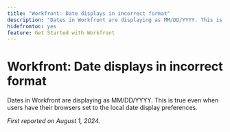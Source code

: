 ```yaml
---
title: "Workfront: Date displays in incorrect format"
description: "Dates in Workfront are displaying as MM/DD/YYYY. This is true even when users have their browsers set to the local date display preferences. "
hidefromtoc: yes
feature: Get Started with Workfront
---
```


# Workfront: Date displays in incorrect format

Dates in Workfront are displaying as MM/DD/YYYY. This is true even when users have their browsers set to the local date display preferences. 

_First reported on August 1, 2024._
